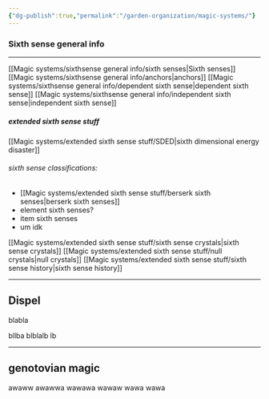 ```yaml
---
{"dg-publish":true,"permalink":"/garden-organization/magic-systems/"}
---
```


### Sixth sense general info

---

[[Magic systems/sixthsense general info/sixth senses\|Sixth senses]]
[[Magic systems/sixthsense general info/anchors\|anchors]]
[[Magic systems/sixthsense general info/dependent sixth sense\|dependent sixth sense]]
[[Magic systems/sixthsense general info/independent sixth sense\|independent sixth sense]]

##### extended sixth sense stuff

[[Magic systems/extended sixth sense stuff/SDED\|sixth dimensional energy disaster]]

###### sixth sense classifications:
- [[Magic systems/extended sixth sense stuff/berserk sixth senses\|berserk sixth senses]]
- element sixth senses?
- item sixth senses
- um idk

[[Magic systems/extended sixth sense stuff/sixth sense crystals\|sixth sense crystals]]
[[Magic systems/extended sixth sense stuff/null crystals\|null crystals]]
[[Magic systems/extended sixth sense stuff/sixth sense history\|sixth sense history]]

---
## Dispel
blabla

bllba
blblalb
lb

---
## genotovian magic
awaww
awawwa
wawawa
wawaw
wawa
wawa